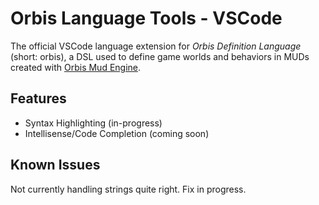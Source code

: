 # Orbis Language Tools - VSCode

The official VSCode language extension for *Orbis Definition Language* (short: orbis), a DSL used to define game worlds and behaviors in MUDs created with [Orbis Mud Engine](https://github.com/jacksontheel/mud).

## Features

- Syntax Highlighting (in-progress)
- Intellisense/Code Completion (coming soon)

## Known Issues

Not currently handling strings quite right. Fix in progress.